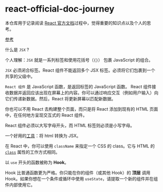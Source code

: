 # react-official-doc-journey

本仓库用于记录阅读 [React 官方文档](https://react.dev/)过程中，觉得重要的知识点以及个人的思考。

[参考](./reference/Hook.md)


什么是 `JSX` ?

个人理解：`JSX` 就是一系列标签和使用花括号（`{}`） 包裹 JavaScript 的组合。

`JSX` 必须闭合标签。React 组件不能返回多个 JSX 标签。必须将它们包裹到一个共享的父级中。

`React 组件` 是 JavaScript 函数，是返回标签的 JavaScript 函数。 React 组件接收数据并返回应该出现在屏幕上的内容。你可以通过响应交互（例如用户输入）向它们传递新数据。然后，React 将更新屏幕以匹配新数据。

你也可以不用 React 去构建整个页面，而只是将 React 添加到现有的 HTML 页面中，在任何地方呈现交互式的 React 组件。

React 组件必须以大写字母开头，而 HTML 标签则必须是小写字母。

一个好用的[工具](https://transform.tools/html-to-jsx)：将 html 转换为 JSX。

在 React 中，你可以使用 `className` 来指定一个 CSS 的 class。它与 HTML 的 [`class`](https://developer.mozilla.org/zh-CN/docs/Web/HTML/Global_attributes/class) 属性的工作方式相同。

以 `use` 开头的函数被称为 **Hook**。

Hook 比普通函数更为严格。你只能在你的组件（或其他 Hook）的 **顶层** 调用 Hook。如果你想在一个条件或循环中使用 `useState`，请提取一个新的组件并在组件内部使用它。
